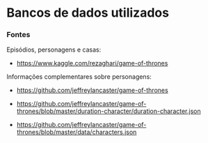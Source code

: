 # Bancos de dados utilizados

### Fontes

Episódios, personagens e casas:  
 * https://www.kaggle.com/rezaghari/game-of-thrones

Informações complementares sobre personagens:  
 * https://github.com/jeffreylancaster/game-of-thrones
 
 * https://github.com/jeffreylancaster/game-of-thrones/blob/master/duration-character/duration-character.json
 
 * https://github.com/jeffreylancaster/game-of-thrones/blob/master/data/characters.json

